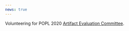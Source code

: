 ```yaml
---
news: true
---
```


Volunteering for POPL 2020 [Artifact Evaluation Committee](https://popl20.sigplan.org/committee/popl-2020-artifact-evaluation-artifact-evaluation-committee).
